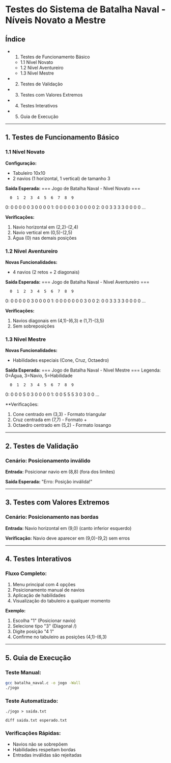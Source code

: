 # Testes do Sistema de Batalha Naval - Níveis Novato a Mestre

## Índice
- 1. Testes de Funcionamento Básico
  - 1.1 Nível Novato
  - 1.2 Nível Aventureiro
  - 1.3 Nível Mestre
- 2. Testes de Validação
- 3. Testes com Valores Extremos
- 4. Testes Interativos
- 5. Guia de Execução

---

## 1. Testes de Funcionamento Básico

### 1.1 Nível Novato
**Configuração:**
- Tabuleiro 10x10
- 2 navios (1 horizontal, 1 vertical) de tamanho 3

**Saída Esperada:**
=== Jogo de Batalha Naval - Nivel Novato ===

      0  1  2  3  4  5  6  7  8  9
 0:   0  0  0  0  0  3  0  0  0  0
 1:   0  0  0  0  0  3  0  0  0  0
 2:   0  0  3  3  3  3  0  0  0  0
 ...

**Verificações:**
1. Navio horizontal em (2,2)-(2,4)
2. Navio vertical em (0,5)-(2,5)
3. Água (0) nas demais posições

### 1.2 Nível Aventureiro
**Novas Funcionalidades:**
- 4 navios (2 retos + 2 diagonais)

**Saída Esperada:**
=== Jogo de Batalha Naval - Nivel Aventureiro ===

      0  1  2  3  4  5  6  7  8  9
 0:   0  0  0  0  0  3  0  0  0  0
 1:   0  0  0  0  0  0  0  3  0  0
 2:   0  0  3  3  3  3  0  0  0  0
 ...

**Verificações:**
1. Navios diagonais em (4,1)-(6,3) e (1,7)-(3,5)
2. Sem sobreposições

### 1.3 Nível Mestre
**Novas Funcionalidades:**
- Habilidades especiais (Cone, Cruz, Octaedro)

**Saída Esperada:**
=== Jogo de Batalha Naval - Nivel Mestre ===
Legenda: 0=Água, 3=Navio, 5=Habilidade

      0  1  2  3  4  5  6  7  8  9
 0:   0  0  0  5  0  3  0  0  0  0
 1:   0  0  5  5  5  3  0  3  0  0
 ...

**Verificações:
1. Cone centrado em (3,3) - Formato triangular
2. Cruz centrada em (7,7) - Formato +
3. Octaedro centrado em (5,2) - Formato losango

---

## 2. Testes de Validação
### Cenário: Posicionamento inválido
**Entrada:**
Posicionar navio em (8,8) (fora dos limites)

**Saída Esperada:**
"Erro: Posição inválida!"

---

## 3. Testes com Valores Extremos
### Cenário: Posicionamento nas bordas
**Entrada:**
Navio horizontal em (9,0) (canto inferior esquerdo)

**Verificação:**
Navio deve aparecer em (9,0)-(9,2) sem erros

---

## 4. Testes Interativos
### Fluxo Completo:
1. Menu principal com 4 opções
2. Posicionamento manual de navios
3. Aplicação de habilidades
4. Visualização do tabuleiro a qualquer momento

**Exemplo:**
1. Escolha "1" (Posicionar navio)
2. Selecione tipo "3" (Diagonal /)
3. Digite posição "4 1"
4. Confirme no tabuleiro as posições (4,1)-(6,3)

---

## 5. Guia de Execução
### Teste Manual:
```bash
gcc batalha_naval.c -o jogo -Wall
./jogo
```
### Teste Automatizado:
```
./jogo > saida.txt
```

```
diff saida.txt esperado.txt
```

### Verificações Rápidas:
- Navios não se sobrepõem
- Habilidades respeitam bordas
- Entradas inválidas são rejeitadas

